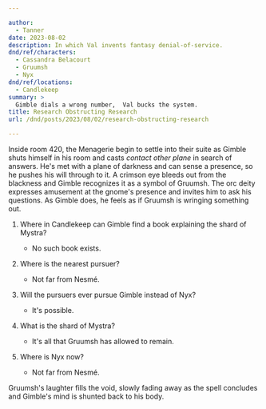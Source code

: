 ```yaml
---

author:
  - Tanner
date: 2023-08-02
description: In which Val invents fantasy denial-of-service.
dnd/ref/characters:
  - Cassandra Belacourt
  - Gruumsh
  - Nyx
dnd/ref/locations:
  - Candlekeep
summary: >
  Gimble dials a wrong number,  Val bucks the system.
title: Research Obstructing Research
url: /dnd/posts/2023/08/02/research-obstructing-research

---
```


Inside room 420, the Menagerie begin to settle into their suite as Gimble shuts himself in his room and casts _contact other plane_ in search of answers.
He's met with a plane of darkness and can sense a presence, so he pushes his will through to it.
A crimson eye bleeds out from the blackness and Gimble recognizes it as a symbol of Gruumsh.
The orc deity expresses amusement at the gnome's presence and invites him to ask his questions.
As Gimble does, he feels as if Gruumsh is wringing something out.

1. Where in Candlekeep can Gimble find a book explaining the shard of Mystra?
    - No such book exists.

2. Where is the nearest pursuer?
    - Not far from Nesmé.

3. Will the pursuers ever pursue Gimble instead of Nyx?
    - It's possible.

4. What is the shard of Mystra?
    - It's all that Gruumsh has allowed to remain.

5. Where is Nyx now?
    - Not far from Nesmé.

Gruumsh's laughter fills the void, slowly fading away as the spell concludes and Gimble's mind is shunted back to his body.


